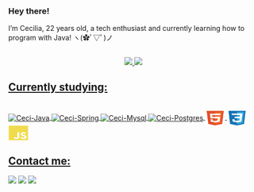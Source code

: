 ### Hey there! 
I’m Cecilia, 22 years old, a tech enthusiast and currently learning how to program with Java!   ヽ(✿ﾟ▽ﾟ)ノ
##

<div align="center">
  <a href="https://github.com/ceciliarauen">
  <img width="180em" src="https://github-readme-stats.vercel.app/api?username=ceciliarauen&show_icons=true&theme=panda&include_all_commits=true&count_private=true"/>
 <img width="180em" src="https://github-readme-stats.vercel.app/api/top-langs/?username=ceciliarauen&layout=compact&langs_count=7&theme=panda"/>
</div>


<h2>Currently studying:</h2>
<div style="display: inline_block"><br>
  <img align="center" alt="Ceci-Java" height="30" width="40" src="https://cdn.jsdelivr.net/gh/devicons/devicon/icons/java/java-original.svg">  
  <img align="center" alt="Ceci-Spring" height="30" width="40" src="https://cdn.jsdelivr.net/gh/devicons/devicon/icons/spring/spring-original.svg">
  <img align="center" alt="Ceci-Mysql" height="30" width="40" src="https://cdn.jsdelivr.net/gh/devicons/devicon/icons/mysql/mysql-original.svg">
  <img align="center" alt="Ceci-Postgres" height="30" width="40" src="https://cdn.jsdelivr.net/gh/devicons/devicon/icons/postgresql/postgresql-original.svg">
  <img align="center" alt="Ceci-HTML" height="30" width="40" src="https://raw.githubusercontent.com/devicons/devicon/master/icons/html5/html5-original.svg">
  <img align="center" alt="Ceci-CSS" height="30" width="40" src="https://raw.githubusercontent.com/devicons/devicon/master/icons/css3/css3-original.svg">
  <img align="center" alt="Ceci-Js" height="30" width="40" src="https://raw.githubusercontent.com/devicons/devicon/master/icons/javascript/javascript-plain.svg">
</div>


<h2>Contact me:</h2> 
<div> 
  <a href="https://instagram.com/cissygrimm" target="_blank"><img src="https://img.shields.io/badge/-Instagram-%23E4405F?style=for-the-badge&logo=instagram&logoColor=white" target="_blank"></a>
  <a href = "mailto:rauencecilia@gmail.com"><img src="https://img.shields.io/badge/-Gmail-%23333?style=for-the-badge&logo=gmail&logoColor=white" target="_blank"></a>
  <a href="https://www.linkedin.com/in/ceciliarauen/" target="_blank"><img src="https://img.shields.io/badge/-LinkedIn-%230077B5?style=for-the-badge&logo=linkedin&logoColor=white" target="_blank"></a> 
 
  
</div>
